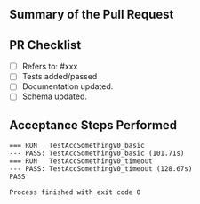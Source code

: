 ## Summary of the Pull Request


## PR Checklist

* [ ] Refers to: #xxx
* [ ] Tests added/passed
* [ ] Documentation updated.
* [ ] Schema updated.

## Acceptance Steps Performed

```
=== RUN   TestAccSomethingV0_basic
--- PASS: TestAccSomethingV0_basic (101.71s)
=== RUN   TestAccSomethingV0_timeout
--- PASS: TestAccSomethingV0_timeout (128.67s)
PASS

Process finished with exit code 0
```
